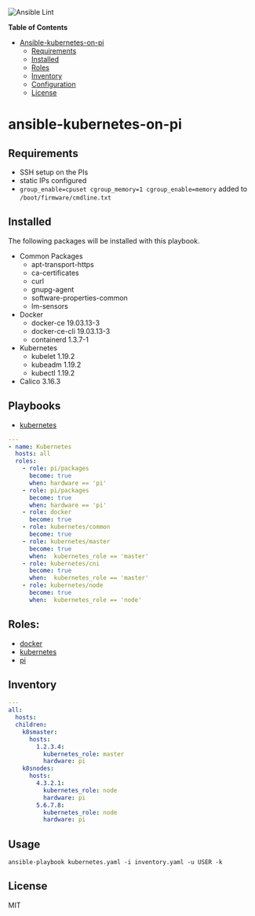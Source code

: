![Ansible Lint](https://github.com/philwelz/ansible-kubernetes-on-pi/workflows/Ansible%20Lint/badge.svg)

**Table of Contents** 

- [Ansible-kubernetes-on-pi](#ansible-kubernetes-on-pi)
  - [Requirements](#requirements)
  - [Installed](#installed)
  - [Roles](#roles)
  - [Inventory](#inventory)
  - [Configuration](#configuration)
  - [License](#license)

# ansible-kubernetes-on-pi

## Requirements

- SSH setup on the PIs
- static IPs configured
- `group_enable=cpuset cgroup_memory=1 cgroup_enable=memory` added to `/boot/firmware/cmdline.txt`

## Installed

The following packages will be installed with this playbook.

- Common Packages
  - apt-transport-https
  - ca-certificates
  - curl
  - gnupg-agent
  - software-properties-common
  - lm-sensors
- Docker
  - docker-ce 19.03.13-3
  - docker-ce-cli 19.03.13-3
  - containerd 1.3.7-1
- Kubernetes
  - kubelet 1.19.2
  - kubeadm 1.19.2
  - kubectl 1.19.2
- Calico 3.16.3

## Playbooks

- [kubernetes](https://github.com/philwelz/ansible-playbooks/tree/master/kubernetes.yaml)

```yaml
---
- name: Kubernetes
  hosts: all
  roles:
    - role: pi/packages
      become: true
      when: hardware == 'pi'
    - role: pi/packages
      become: true
      when: hardware == 'pi'
    - role: docker
      become: true
    - role: kubernetes/common
      become: true
    - role: kubernetes/master
      become: true
      when:  kubernetes_role == 'master'
    - role: kubernetes/cni
      become: true
      when:  kubernetes_role == 'master'
    - role: kubernetes/node
      become: true
      when:  kubernetes_role == 'node'
```

## Roles:

- [docker](https://github.com/philwelz/ansible-playbooks/tree/master/roles/docker)
- [kubernetes](https://github.com/philwelz/ansible-playbooks/tree/master/roles/kubernetes)
- [pi](https://github.com/philwelz/ansible-playbooks/tree/master/roles/pi)

## Inventory

```yaml
---
all:
  hosts:
  children:
    k8smaster:
      hosts:
        1.2.3.4:
          kubernetes_role: master
          hardware: pi
    k8snodes:
      hosts:
        4.3.2.1:
          kubernetes_role: node
          hardware: pi
        5.6.7.8:
          kubernetes_role: node
          hardware: pi
```

## Usage

`ansible-playbook kubernetes.yaml -i inventory.yaml -u USER -k`

## License

MIT